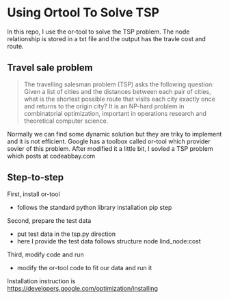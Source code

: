 # Using Ortool To Solve TSP

In this repo, I use the or-tool to solve the TSP problem.
The node relationship is stored in a txt file and the output has the travle cost and route.

## Travel sale problem
> The travelling salesman problem (TSP) asks the following question: Given a list of cities and the distances between each pair of cities, what is the shortest possible route that visits each city exactly once and returns to the origin city? It is an NP-hard problem in combinatorial optimization, important in operations research and theoretical computer science.

Normally we can find some dynamic solution but they are triky to implement and it is not efficient. 
Google has a toolbox called or-tool which provider sovler of this problem. After modified it a little bit, I sovled a TSP problem which posts at codeabbay.com

## Step-to-step

First, install or-tool 
- follows the standard python library installation pip step

Second, prepare the test data
- put test data in the tsp.py direction
- here I provide the test data follows structure node lind_node:cost

Third, modify code and run          
- modify the or-tool code to fit our data and run it

Installation instruction is https://developers.google.com/optimization/installing

